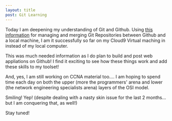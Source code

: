 ```yaml
---
layout: title
post: Git Learning
---
```


Today I am deepening my understanding of Git and Github. Using [this information](https://github.com/learn-co-students/git-remote-code-along-v-000) for managing and merging Git Repositories between Github and 
a local machine, I am it successfully so far on my Cloud9 Virtual maching in instead of my local computer.

This was much needed information as I do plan to build and post web appliations on Github! I find it exciting to see how these things work and 
add these skills to my toolset!

And, yes, I am still working on CCNA material too.... I am hoping to spend time each day on both the upper (more the programmers' arena and 
lower (the network engineering specialists arena) layers of the OSI model.

Smiling! Yep! (despite dealing with a nasty skin issue for the last 2 months... but I am conquering that, as well!)

Stay tuned!
